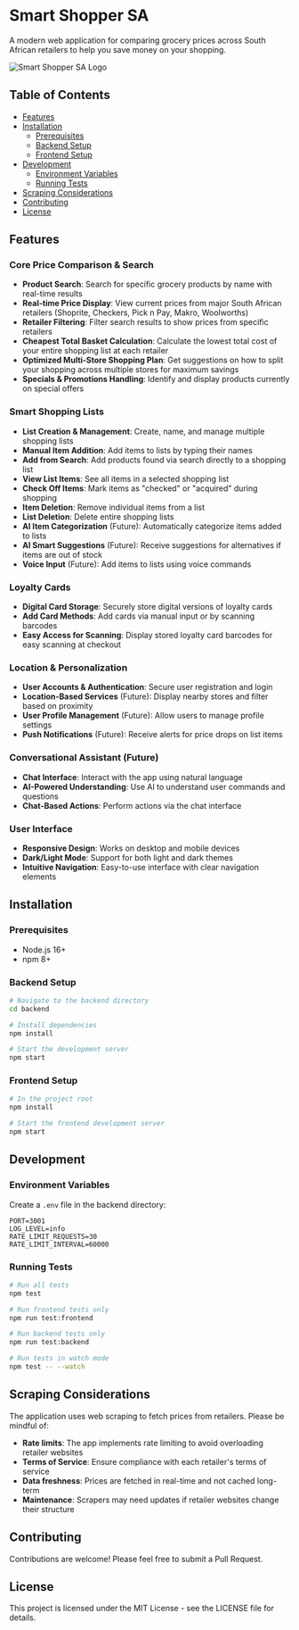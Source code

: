 # Smart Shopper SA

A modern web application for comparing grocery prices across South African retailers to help you save money on your shopping.

![Smart Shopper SA Logo](path/to/logo.png)

## Table of Contents

- [Features](#features)
- [Installation](#installation)
  - [Prerequisites](#prerequisites)
  - [Backend Setup](#backend-setup)
  - [Frontend Setup](#frontend-setup)
- [Development](#development)
  - [Environment Variables](#environment-variables)
  - [Running Tests](#running-tests)
- [Scraping Considerations](#scraping-considerations)
- [Contributing](#contributing)
- [License](#license)

## Features

### Core Price Comparison & Search
- **Product Search**: Search for specific grocery products by name with real-time results
- **Real-time Price Display**: View current prices from major South African retailers (Shoprite, Checkers, Pick n Pay, Makro, Woolworths)
- **Retailer Filtering**: Filter search results to show prices from specific retailers
- **Cheapest Total Basket Calculation**: Calculate the lowest total cost of your entire shopping list at each retailer
- **Optimized Multi-Store Shopping Plan**: Get suggestions on how to split your shopping across multiple stores for maximum savings
- **Specials & Promotions Handling**: Identify and display products currently on special offers

### Smart Shopping Lists
- **List Creation & Management**: Create, name, and manage multiple shopping lists
- **Manual Item Addition**: Add items to lists by typing their names
- **Add from Search**: Add products found via search directly to a shopping list
- **View List Items**: See all items in a selected shopping list
- **Check Off Items**: Mark items as "checked" or "acquired" during shopping
- **Item Deletion**: Remove individual items from a list
- **List Deletion**: Delete entire shopping lists
- **AI Item Categorization** (Future): Automatically categorize items added to lists
- **AI Smart Suggestions** (Future): Receive suggestions for alternatives if items are out of stock
- **Voice Input** (Future): Add items to lists using voice commands

### Loyalty Cards
- **Digital Card Storage**: Securely store digital versions of loyalty cards
- **Add Card Methods**: Add cards via manual input or by scanning barcodes
- **Easy Access for Scanning**: Display stored loyalty card barcodes for easy scanning at checkout

### Location & Personalization
- **User Accounts & Authentication**: Secure user registration and login
- **Location-Based Services** (Future): Display nearby stores and filter based on proximity
- **User Profile Management** (Future): Allow users to manage profile settings
- **Push Notifications** (Future): Receive alerts for price drops on list items

### Conversational Assistant (Future)
- **Chat Interface**: Interact with the app using natural language
- **AI-Powered Understanding**: Use AI to understand user commands and questions
- **Chat-Based Actions**: Perform actions via the chat interface

### User Interface
- **Responsive Design**: Works on desktop and mobile devices
- **Dark/Light Mode**: Support for both light and dark themes
- **Intuitive Navigation**: Easy-to-use interface with clear navigation elements

## Installation

### Prerequisites
- Node.js 16+
- npm 8+

### Backend Setup
```bash
# Navigate to the backend directory
cd backend

# Install dependencies
npm install

# Start the development server
npm start
```

### Frontend Setup
```bash
# In the project root
npm install

# Start the frontend development server
npm start
```

## Development

### Environment Variables
Create a `.env` file in the backend directory:
```
PORT=3001
LOG_LEVEL=info
RATE_LIMIT_REQUESTS=30
RATE_LIMIT_INTERVAL=60000
```

### Running Tests
```bash
# Run all tests
npm test

# Run frontend tests only
npm run test:frontend

# Run backend tests only
npm run test:backend

# Run tests in watch mode
npm test -- --watch
```

## Scraping Considerations
The application uses web scraping to fetch prices from retailers. Please be mindful of:
- **Rate limits**: The app implements rate limiting to avoid overloading retailer websites
- **Terms of Service**: Ensure compliance with each retailer's terms of service
- **Data freshness**: Prices are fetched in real-time and not cached long-term
- **Maintenance**: Scrapers may need updates if retailer websites change their structure

## Contributing
Contributions are welcome! Please feel free to submit a Pull Request.

## License
This project is licensed under the MIT License - see the LICENSE file for details. 